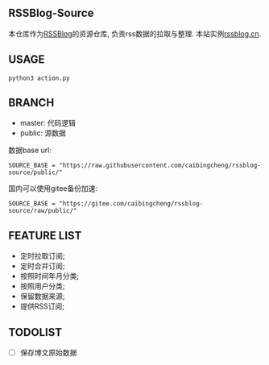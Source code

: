 ## RSSBlog-Source

本仓库作为[RSSBlog](https://github.com/caibingcheng/rssblog)的资源仓库, 负责rss数据的拉取与整理. 本站实例[rssblog.cn](https://rssblog.cn/).

## USAGE
```
python3 action.py
```

## BRANCH

- master: 代码逻辑
- public: 源数据

数据base url:
```
SOURCE_BASE = "https://raw.githubusercontent.com/caibingcheng/rssblog-source/public/"
```
国内可以使用gitee备份加速:
```
SOURCE_BASE = "https://gitee.com/caibingcheng/rssblog-source/raw/public/"
```

## FEATURE LIST

- 定时拉取订阅;
- 定时合并订阅;
- 按照时间年月分类;
- 按照用户分类;
- 保留数据来源;
- 提供RSS订阅;

## TODOLIST

- [ ] 保存博文原始数据
